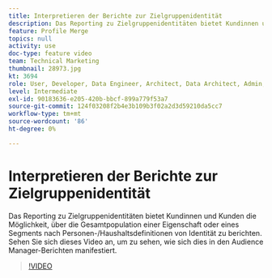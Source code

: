 ```yaml
---
title: Interpretieren der Berichte zur Zielgruppenidentität
description: Das Reporting zu Zielgruppenidentitäten bietet Kundinnen und Kunden die Möglichkeit, über die Gesamtpopulation einer Eigenschaft oder eines Segments nach Personen-/Haushaltsdefinitionen von Identität zu berichten. Sehen Sie sich dieses Video an, um zu sehen, wie sich dies in den Audience Manager-Berichten manifestiert.
feature: Profile Merge
topics: null
activity: use
doc-type: feature video
team: Technical Marketing
thumbnail: 28973.jpg
kt: 3694
role: User, Developer, Data Engineer, Architect, Data Architect, Admin, Leader
level: Intermediate
exl-id: 90183636-e205-420b-bbcf-899a779f53a7
source-git-commit: 124f03208f2b4e3b109b3f02a2d3d59210da5cc7
workflow-type: tm+mt
source-wordcount: '86'
ht-degree: 0%

---
```


# Interpretieren der Berichte zur Zielgruppenidentität

Das Reporting zu Zielgruppenidentitäten bietet Kundinnen und Kunden die Möglichkeit, über die Gesamtpopulation einer Eigenschaft oder eines Segments nach Personen-/Haushaltsdefinitionen von Identität zu berichten. Sehen Sie sich dieses Video an, um zu sehen, wie sich dies in den Audience Manager-Berichten manifestiert.

>[!VIDEO](https://video.tv.adobe.com/v/28973/?quality=12)
